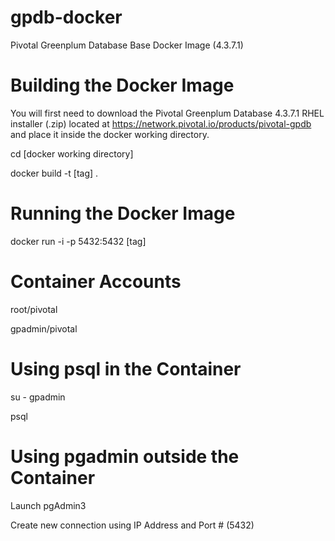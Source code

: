 # gpdb-docker
Pivotal Greenplum Database Base Docker Image (4.3.7.1)

# Building the Docker Image
You will first need to download the Pivotal Greenplum Database 4.3.7.1 RHEL installer (.zip) located at https://network.pivotal.io/products/pivotal-gpdb and place it inside the docker working directory.

cd [docker working directory]

docker build -t [tag] .

# Running the Docker Image
docker run -i -p 5432:5432 [tag]

# Container Accounts
root/pivotal

gpadmin/pivotal

# Using psql in the Container
su - gpadmin

psql

# Using pgadmin outside the Container
Launch pgAdmin3

Create new connection using IP Address and Port # (5432)
